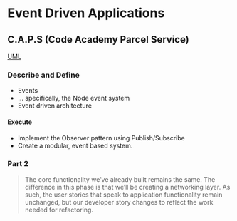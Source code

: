 # Event Driven Applications

## C.A.P.S (Code Academy Parcel Service)

[UML](https://von646327.invisionapp.com/freehand/Class-3--Hierarchy-Testing--Class-4-Databases--Lab-11-wrE3DhLlu)

### Describe and Define

- Events
- ... specifically, the Node event system
- Event driven architecture

#### Execute

- Implement the Observer pattern using Publish/Subscribe
- Create a modular, event based system. 

 ### Part 2

 >The core functionality we’ve already built remains the same. The difference in this phase is that we’ll be creating a networking layer. As such, the user stories that speak to application functionality remain unchanged, but our developer story changes to reflect the work needed for refactoring.